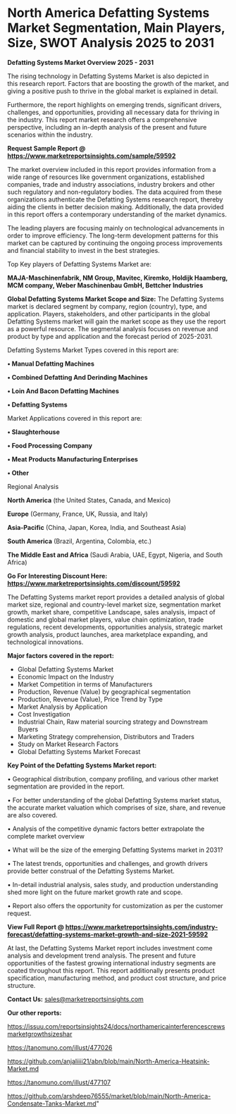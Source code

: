 # North America Defatting Systems Market Segmentation, Main Players, Size, SWOT Analysis 2025 to 2031

<Strong> Defatting Systems Market Overview 2025 - 2031</strong>

The rising technology in Defatting Systems Market is also depicted in this research report. Factors that are boosting the growth of the market, and giving a positive push to thrive in the global market is explained in detail.

Furthermore, the report highlights on emerging trends, significant drivers, challenges, and opportunities, providing all necessary data for thriving in the industry. This report market research offers a comprehensive perspective, including an in-depth analysis of the present and future scenarios within the industry.

<strong>Request Sample Report @ <a href=https://www.marketreportsinsights.com/sample/59592>https://www.marketreportsinsights.com/sample/59592</a></strong>

The market overview included in this report provides information from a wide range of resources like government organizations, established companies, trade and industry associations, industry brokers and other such regulatory and non-regulatory bodies. The data acquired from these organizations authenticate the Defatting Systems research report, thereby aiding the clients in better decision making. Additionally, the data provided in this report offers a contemporary understanding of the market dynamics.

The leading players are focusing mainly on technological advancements in order to improve efficiency. The long-term development patterns for this market can be captured by continuing the ongoing process improvements and financial stability to invest in the best strategies.

Top Key players of Defatting Systems Market are:

<strong>MAJA-Maschinenfabrik, NM Group, Mavitec, Kiremko, Holdijk Haamberg, MCM company, Weber Maschinenbau GmbH, Bettcher Industries</strong>

<strong><b>Global Defatting Systems Market Scope and Size:</b></strong>
The Defatting Systems market is declared segment by company, region (country), type, and application. Players, stakeholders, and other participants in the global Defatting Systems market will gain the market scope as they use the report as a powerful resource. The segmental analysis focuses on revenue and product by type and application and the forecast period of 2025-2031.

Defatting Systems Market Types covered in this report are:

<strong>• Manual Defatting Machines

• Combined Defatting And Derinding Machines

• Loin And Bacon Defatting Machines

• Defatting Systems</strong>

Market Applications covered in this report are:

<strong>• Slaughterhouse

• Food Processing Company

• Meat Products Manufacturing Enterprises

• Other</strong> 

Regional Analysis

<strong>North America</strong> (the United States, Canada, and Mexico)

<strong>Europe</strong> (Germany, France, UK, Russia, and Italy)

<strong>Asia-Pacific</strong> (China, Japan, Korea, India, and Southeast Asia)

<strong>South America</strong> (Brazil, Argentina, Colombia, etc.)

<strong>The Middle East and Africa</strong> (Saudi Arabia, UAE, Egypt, Nigeria, and South Africa)

<strong>Go For Interesting Discount Here: <a href=https://www.marketreportsinsights.com/discount/59592>https://www.marketreportsinsights.com/discount/59592</a></strong>

The Defatting Systems market report provides a detailed analysis of global market size, regional and country-level market size, segmentation market growth, market share, competitive Landscape, sales analysis, impact of domestic and global market players, value chain optimization, trade regulations, recent developments, opportunities analysis, strategic market growth analysis, product launches, area marketplace expanding, and technological innovations.

<strong><b>Major factors covered in the report:</b></strong>
<ul>
  <li>Global Defatting Systems Market </li>
  <li>Economic Impact on the Industry</li>
  <li>Market Competition in terms of Manufacturers</li>
  <li>Production, Revenue (Value) by geographical segmentation</li>
  <li>Production, Revenue (Value), Price Trend by Type</li>
  <li>Market Analysis by Application</li>
  <li>Cost Investigation</li>
  <li>Industrial Chain, Raw material sourcing strategy and Downstream Buyers</li>
  <li>Marketing Strategy comprehension, Distributors and Traders</li>
  <li>Study on Market Research Factors</li>
  <li>Global Defatting Systems Market Forecast</li>
</ul>

<strong><b>Key Point of the Defatting Systems Market report:</b></strong>

• Geographical distribution, company profiling, and various other market segmentation are provided in the report.

• For better understanding of the global Defatting Systems market status, the accurate market valuation which comprises of size, share, and revenue are also covered.

• Analysis of the competitive dynamic factors better extrapolate the complete market overview

• What will be the size of the emerging Defatting Systems market in 2031?

• The latest trends, opportunities and challenges, and growth drivers provide better construal of the Defatting Systems Market.

• In-detail industrial analysis, sales study, and production understanding shed more light on the future market growth rate and scope.

• Report also offers the opportunity for customization as per the customer request.

<strong><b>View Full Report @ <a href=https://www.marketreportsinsights.com/industry-forecast/defatting-systems-market-growth-and-size-2021-59592>https://www.marketreportsinsights.com/industry-forecast/defatting-systems-market-growth-and-size-2021-59592</a></b></strong>


At last, the Defatting Systems Market report includes investment come analysis and development trend analysis. The present and future opportunities of the fastest growing international industry segments are coated throughout this report. This report additionally presents product specification, manufacturing method, and product cost structure, and price structure.

<strong>Contact Us:</strong>
sales@marketreportsinsights.com

<strong>Our other reports:</strong>

<a href=https://issuu.com/reportsinsights24/docs/northamericainterferencescrewsmarketgrowthsizeshar>https://issuu.com/reportsinsights24/docs/northamericainterferencescrewsmarketgrowthsizeshar</a>

<a href=https://tanomuno.com/illust/477026>https://tanomuno.com/illust/477026</a>

<a href=https://github.com/anjaliiii21/abn/blob/main/North-America-Heatsink-Market.md>https://github.com/anjaliiii21/abn/blob/main/North-America-Heatsink-Market.md</a>

<a href=https://tanomuno.com/illust/477107>https://tanomuno.com/illust/477107</a>

<a href=https://github.com/arshdeep76555/market/blob/main/North-America-Condensate-Tanks-Market.md>https://github.com/arshdeep76555/market/blob/main/North-America-Condensate-Tanks-Market.md</a>"
